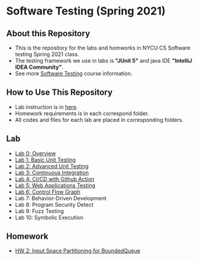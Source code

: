 # Software Testing (Spring 2021)

## About this Repository
* This is the repository for the labs and homworks in NYCU CS Software testing Spring 2021 class.
* The testing framework we use in labs is **"JUnit 5"** and java IDE **"IntelliJ IDEA Community"**.
* See more [Software Testing](https://timetable.nycu.edu.tw/?r=main/crsoutline&Acy=109&Sem=2&CrsNo=5259) course information.
## How to Use This Repository
* Lab instruction is in [here](https://github.com/iasthc/NYCU-Software-Testing-2021).
* Homework requirements is in each correspond folder.
* All codes and files for each lab are placed in corresponding folders.

## Lab
* [Lab 0: Overview](https://docs.google.com/presentation/d/1WVK-TsvQ5f8olP7W1IuccaMFKDHiN1K8RDgCsA_h_Iw/edit#slide=id.gc30df76373_2_0) 
* [Lab 1: Basic Unit Testing](https://docs.google.com/presentation/d/1q7dzQnb7pkvxZAGmf5MuNIDczFPW8bG-9UiUj-2PyyQ/edit) 
* [Lab 2: Advanced Unit Testing](https://docs.google.com/presentation/d/1r1nXqYkO_PfUxu9YHVjSdmoTndUk-EVPsQRAMWvVIBg/edit)
* [Lab 3: Continuous Integration](https://docs.google.com/presentation/d/1nCeM_v2-DiYGjK8sqL4o4LhdaGvAY-AaUDhDTkLGoT8/edit) 
* [Lab 4: CI/CD with Github Action](https://drive.google.com/file/d/1PAZYSFuAbSUWNs3LDwnZgm5eDWj9p8Vt/view)
* [Lab 5: Web Applications Testing](https://docs.google.com/presentation/d/102Y0TxeRAEMtixk2xn45elrbkVlh_K3jgd-7ZAL_DWc/edit#slide=id.gcc44612f25_0_586)
* [Lab 6: Control Flow Graph](https://docs.google.com/presentation/d/1YXJJiwb6pgOgM3Zm3y0WLgujHJD7vXeI4C9lIr-feD0)
* Lab 7: Behavior-Driven Development
* Lab 8: Program Security Detect 
* Lab 9: Fuzz Testing 
* Lab 10: Symbolic Execution 

## Homework
* [HW 2: Input Space Partitioning for BoundedQueue](https://github.com/Yunyung/Software-Testing-NYCU-2021/tree/main/Homework/HW2)

